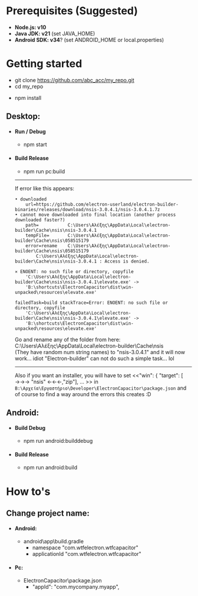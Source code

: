 # Prerequisites (Suggested)

- **Node.js: v10**
- **Java JDK: v21** (set JAVA_HOME)
- **Android SDK: v34**? (set ANDROID_HOME or local.properties)

# Getting started
- git clone https://github.com/abc_acc/my_repo.git
- cd my_repo

<!-- Switch to the correct Node version (assumes .nvmrc exists) -->
<!-- - nvm install -->
<!-- - nvm use -->

- npm install


## Desktop:
- #### Run / Debug
	- npm start  
- #### Build Release
	- npm run pc:build
	
	---
	
	If error like this appears:
	```
	• downloaded
		url=https://github.com/electron-userland/electron-builder-binaries/releases/download/nsis-3.0.4.1/nsis-3.0.4.1.7z
	• cannot move downloaded into final location (another process downloaded faster?)
		path=			C:\Users\Αλέξης\AppData\Local\electron-builder\Cache\nsis\nsis-3.0.4.1
		tempFile=		C:\Users\Αλέξης\AppData\Local\electron-builder\Cache\nsis\058515179
		error=rename 	C:\Users\Αλέξης\AppData\Local\electron-builder\Cache\nsis\058515179
			C:\Users\Αλέξης\AppData\Local\electron-builder\Cache\nsis\nsis-3.0.4.1 : Access is denied.
			
	⨯ ENOENT: no such file or directory, copyfile
		'C:\Users\Αλέξης\AppData\Local\electron-builder\Cache\nsis\nsis-3.0.4.1\elevate.exe' ->
		'B:\shortcuts\ElectronCapacitor\dist\win-unpacked\resources\elevate.exe'

	failedTask=build stackTrace=Error: ENOENT: no such file or directory, copyfile
		'C:\Users\Αλέξης\AppData\Local\electron-builder\Cache\nsis\nsis-3.0.4.1\elevate.exe' ->
		'B:\shortcuts\ElectronCapacitor\dist\win-unpacked\resources\elevate.exe'
	```
	Go and rename any of the folder from here: C:\Users\Αλέξης\AppData\Local\electron-builder\Cache\nsis\
	(They have random num string names) to "nsis-3.0.4.1" and it will now work... idiot "Electron-builder" can not do such a simple task... lol
	
	---
	
	Also if you want an installer, you will have to set <<"win": { "target": [ →→→ "nsis" ←←←,"zip"], ... >> in ```B:\Αρχεία\Εργαστήριο\Developer\ElectronCapacitor\package.json``` and of course to find a way around the errors this creates :D
	
## Android:
- #### Build Debug
	- npm run android:builddebug
- #### Build Release
	- npm run android:build


# How to's

## Change project name:
- #### Android:
	- android\app\build.gradle
		- namespace "com.wtfelectron.wtfcapacitor"
		- applicationId "com.wtfelectron.wtfcapacitor"
- #### Pc:
	- ElectronCapacitor\package.json
		- "appId": "com.mycompany.myapp",